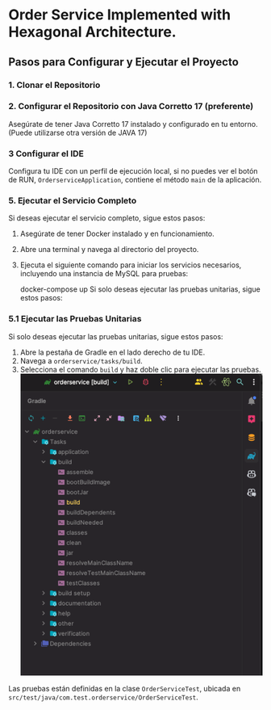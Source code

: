 # Order Service Implemented with Hexagonal Architecture.

## Pasos para Configurar y Ejecutar el Proyecto

### 1. Clonar el Repositorio


### 2. Configurar el Repositorio con Java Corretto 17 (preferente)
Asegúrate de tener Java Corretto 17 instalado y configurado en tu entorno. (Puede utilizarse otra versión de JAVA 17)

### 3 Configurar el IDE
Configura tu IDE con un perfil de ejecución local, si no puedes ver el botón de RUN, `OrderserviceApplication`,  contiene el método `main` de la aplicación.

### 5. Ejecutar el Servicio Completo
Si deseas ejecutar el servicio completo, sigue estos pasos:

1. Asegúrate de tener Docker instalado y en funcionamiento.
2. Abre una terminal y navega al directorio del proyecto.
3. Ejecuta el siguiente comando para iniciar los servicios necesarios, incluyendo una instancia de MySQL para pruebas:

    docker-compose up
Si solo deseas ejecutar las pruebas unitarias, sigue estos pasos:

### 5.1 Ejecutar las Pruebas Unitarias
Si solo deseas ejecutar las pruebas unitarias, sigue estos pasos:

1. Abre la pestaña de Gradle en el lado derecho de tu IDE.
2. Navega a `orderservice/tasks/build`.
3. Selecciona el comando `build` y haz doble clic para ejecutar las pruebas. ![Run Tasks using Gradle ](info/ExampleGradle.png)


Las pruebas están definidas en la clase `OrderServiceTest`, ubicada en `src/test/java/com.test.orderservice/OrderServiceTest`.


